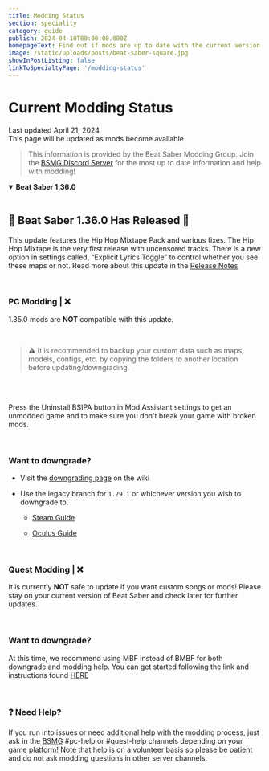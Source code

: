 ```yaml
---
title: Modding Status
section: speciality
category: guide
publish: 2024-04-10T00:00:00.000Z
homepageText: Find out if mods are up to date with the current version of Beat Saber
image: /static/uploads/posts/beat-saber-square.jpg
showInPostListing: false
linkToSpecialtyPage: '/modding-status'
---
```


# Current Modding Status

Last updated April 21, 2024
\
This page will be updated as mods become available.

> This information is provided by the Beat Saber Modding Group. Join the [BSMG Discord Server](https://discord.gg/beatsabermods) for the most up to date information and help with modding!

<details open>
<summary><b>Beat Saber 1.36.0</b></summary><br>

## 🎉 Beat Saber 1.36.0 Has Released 🎉

This update features the Hip Hop Mixtape Pack and various fixes. The Hip Hop Mixtape is the very first release with uncensored tracks. There is a new option in settings called, “Explicit Lyrics Toggle” to control whether you see these maps or not. Read more about this update in the [Release Notes](https://store.steampowered.com/news/app/620980/view/4205873192610459249)

<br />

### PC Modding | ❌

1.35.0 mods are **NOT** compatible with this update.

<br />

> ⚠️ It is recommended to backup your custom data such as maps, models, configs, etc. by copying the folders to another location before updating/downgrading.

<br />

<br />

Press the Uninstall BSIPA button in Mod Assistant settings to get an unmodded game and to make sure you don't break your game with broken mods.

<br />

### Want to downgrade?

- Visit the [downgrading page](https://bsmg.wiki/pc-modding.html#downgrading) on the wiki

- Use the legacy branch for `1.29.1` or whichever version you wish to downgrade to.

  - [Steam Guide](https://bsmg.wiki/pc-modding.html#steam-users)⁠

  - [Oculus Guide](https://bsmg.wiki/pc-modding.html#oculus-store-users)

<br />

### Quest Modding | ❌

It is currently **NOT** safe to update if you want custom songs or mods! Please stay on your current version of Beat Saber and check later for further updates.

<br />

### Want to downgrade?

At this time, we recommend using MBF instead of BMBF for both downgrade and modding help.
You can get started following the link and instructions found [HERE](https://lauriethefish.github.io/ModsBeforeFriday/)

<br />

### ❓ Need Help?

If you run into issues or need additional help with the modding process, just ask in the [BSMG](https://discord.gg/beatsabermods) #⁠pc-help or #⁠quest-help channels depending on your game platform! Note that help is on a volunteer basis so please be patient and do not ask modding questions in other server channels.

</details>

